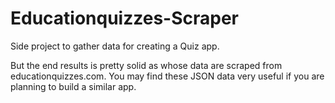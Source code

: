 # Educationquizzes-Scraper
Side project to gather data for creating a Quiz app.


But the end results is pretty solid as whose data are scraped from educationquizzes.com. You may find these JSON data very useful if you are planning to build a similar app.
